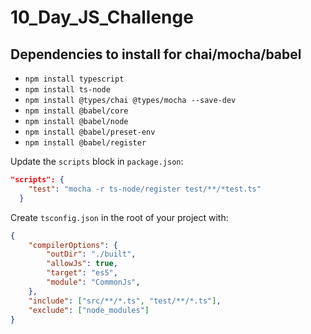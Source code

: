 # 10_Day_JS_Challenge

## Dependencies to install for chai/mocha/babel

* `npm install typescript`
* `npm install ts-node`
* `npm install @types/chai @types/mocha --save-dev`
* `npm install @babel/core`
* `npm install @babel/node`
* `npm install @babel/preset-env`
* `npm install @babel/register`

Update the `scripts` block in `package.json`:

```json
"scripts": {
    "test": "mocha -r ts-node/register test/**/*test.ts"
  }
```

Create `tsconfig.json` in the root of your project with:

```json
{
    "compilerOptions": {
        "outDir": "./built",
        "allowJs": true,
        "target": "es5",
        "module": "CommonJs",
    },
    "include": ["src/**/*.ts", "test/**/*.ts"],
    "exclude": ["node_modules"]
}
```
